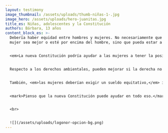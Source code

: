 ```yaml
---
layout: testimony
image_thumbnail: /assets/uploads/thumb-niñas-1-.jpg
image_hero: /assets/uploads/hero-juanitas.jpg
title_es: Niñas, adolescentes y la Constitución
authors: Bárbara, 13 años
content_block_es: >-
  Debería haber equidad entre hombres y mujeres. No necesariamente que la
  mujer sea mejor o esté por encima del hombre, sino que pueda estar a la par. 


  <em>La nueva Constitución podría ayudar a las mujeres a tener la posibilidad de decidir sobre su cuerpo,</em> en caso que quiera abortar, o no, pues hay mujeres que tienen a sus hijos e hijas, pero no los quieren. Después esos hijos sufren y andan en la calle.


  Respecto a los derechos ambientales, pueden mejorar si la derecha no se mete, si los empresarios no se meten. Porque ellos nunca querrán dejar de explotar la tierra, las aguas, el mar… <em>a ellos la plata los manda.</em>


  También, <em>las mujeres deberían exigir un sueldo equitativo,</em> igual al de los hombres si es el mismo trabajo. <em>Y la salud no debería ser más cara para las mujeres, sólo por ser mujeres.</em>


  <mark>Pienso que la nueva Constitución puede ayudar en todo eso.</mark>


  <br>


  ![](/assets/uploads/logonor-opcion-bg.png)
---
```

